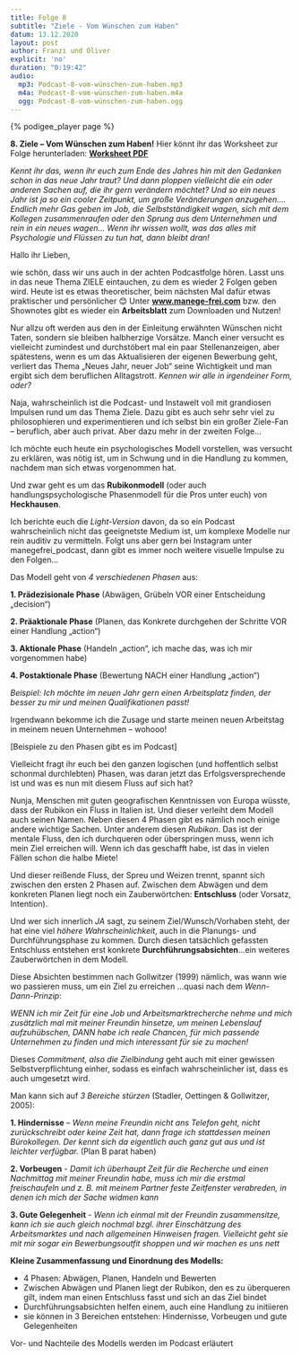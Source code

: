 ```yaml
---
title: Folge 8
subtitle: "Ziele - Vom Wünschen zum Haben"
datum: 13.12.2020
layout: post
author: Franzi und Oliver
explicit: 'no'
duration: "0:19:42"
audio:
  mp3: Podcast-8-vom-wünschen-zum-haben.mp3
  m4a: Podcast-8-vom-wünschen-zum-haben.m4a
  ogg: Podcast-8-vom-wünschen-zum-haben.ogg
---
```


{% podigee_player page %}


**8. Ziele – Vom Wünschen zum Haben!**
Hier könnt ihr das Worksheet zur Folge herunterladen: [**Worksheet PDF**](/download/worksheet_ziele_1.pdf)

*Kennt ihr das, wenn ihr euch zum Ende des Jahres hin mit den Gedanken schon in das neue Jahr traut? Und dann ploppen vielleicht die ein oder anderen Sachen auf, die ihr gern verändern möchtet? Und so ein neues Jahr ist ja so ein cooler Zeitpunkt, um große Veränderungen anzugehen…. Endlich mehr Gas geben im Job, die Selbstständigkeit wagen, sich mit dem Kollegen zusammenraufen oder den Sprung aus dem Unternehmen und rein in ein neues wagen… Wenn ihr wissen wollt, was das alles mit Psychologie und  Flüssen zu tun hat, dann bleibt dran!*

Hallo ihr Lieben,

wie schön, dass wir uns auch in der achten Podcastfolge hören. Lasst uns in das neue Thema ZIELE eintauchen, zu dem es wieder 2 Folgen geben wird. Heute ist es etwas theoretischer, beim nächsten Mal dafür etwas praktischer und persönlicher 😊 Unter **www.manege-frei.com** bzw. den Shownotes gibt es wieder ein **Arbeitsblatt** zum Downloaden und Nutzen!

Nur allzu oft werden aus den in der Einleitung erwähnten Wünschen nicht Taten, sondern sie bleiben halbherzige Vorsätze. Manch einer versucht es vielleicht zumindest und durchstöbert mal ein paar Stellenanzeigen, aber spätestens, wenn es um das Aktualisieren der eigenen Bewerbung geht, verliert das Thema „Neues Jahr, neuer Job“ seine Wichtigkeit und man ergibt sich dem beruflichen Alltagstrott. *Kennen wir alle in irgendeiner Form, oder?*

Naja, wahrscheinlich ist die Podcast- und Instawelt voll mit grandiosen Impulsen rund um das Thema Ziele. Dazu gibt es auch sehr sehr viel zu philosophieren und experimentieren und ich selbst bin ein großer Ziele-Fan – beruflich, aber auch privat. Aber dazu mehr in der zweiten Folge…

Ich möchte euch heute ein psychologisches Modell vorstellen, was versucht zu erklären, was nötig ist, um in Schwung und in die Handlung zu kommen, nachdem man sich etwas vorgenommen hat.

Und zwar geht es um das **Rubikonmodell** (oder auch handlungspsychologische Phasenmodell für die Pros unter euch) von **Heckhausen**.

Ich berichte euch die *Light-Version* davon, da so ein Podcast wahrscheinlich nicht das geeignetste Medium ist, um komplexe Modelle nur rein auditiv zu vermitteln. Folgt uns aber gern bei Instagram unter manegefrei_podcast, dann gibt es immer noch weitere visuelle Impulse zu den Folgen…

Das Modell geht von *4 verschiedenen Phasen* aus:

**1. Prädezisionale Phase** (Abwägen, Grübeln VOR einer Entscheidung „decision“)

**2. Präaktionale Phase** (Planen, das Konkrete durchgehen der Schritte VOR einer Handlung „action“)

**3. Aktionale Phase** (Handeln „action“, ich mache das, was ich mir vorgenommen habe)

**4. Postaktionale Phase** (Bewertung NACH einer Handlung „action“)


*Beispiel: Ich möchte im neuen Jahr gern einen Arbeitsplatz finden, der besser zu mir und meinen Qualifikationen passt!*

Irgendwann bekomme ich die Zusage und starte meinen neuen Arbeitstag in meinem neuen Unternehmen – wohooo! 

[Beispiele zu den Phasen gibt es im Podcast]

Vielleicht fragt ihr euch bei den ganzen logischen (und hoffentlich selbst schonmal durchlebten) Phasen, was daran jetzt das Erfolgsversprechende ist und was es nun mit diesem Fluss auf sich hat?

Nunja, Menschen mit guten geografischen Kenntnissen von Europa wüsste, dass der Rubikon ein Fluss in Italien ist. Und dieser verleiht dem Modell auch seinen Namen. Neben diesen 4 Phasen gibt es nämlich noch einige andere wichtige Sachen. Unter anderem diesen *Rubikon*. Das ist der mentale Fluss, den ich durchqueren oder überspringen muss, wenn ich mein Ziel erreichen will. Wenn ich das geschafft habe, ist das in vielen Fällen schon die halbe Miete!

Und dieser reißende Fluss, der Spreu und Weizen trennt, spannt sich zwischen den ersten 2 Phasen auf. Zwischen dem Abwägen und dem konkreten Planen liegt noch ein Zauberwörtchen: **Entschluss** (oder Vorsatz, Intention).

Und wer sich innerlich *JA* sagt, zu seinem Ziel/Wunsch/Vorhaben steht, der hat eine viel *höhere Wahrscheinlichkeit*, auch in die Planungs- und Durchführungsphase zu kommen. Durch diesen tatsächlich gefassten Entschluss entstehen erst konkrete **Durchführungsabsichten**…ein weiteres Zauberwörtchen in dem Modell.

Diese Absichten bestimmen nach Gollwitzer (1999) nämlich, was wann wie wo passieren muss, um ein Ziel zu erreichen …quasi nach dem *Wenn-Dann-Prinzip*:

*WENN ich mir Zeit für eine Job und Arbeitsmarktrecherche nehme und mich zusätzlich mal mit meiner Freundin hinsetze, um meinen Lebenslauf aufzuhübschen, DANN habe ich reale Chancen, für mich passende Unternehmen zu finden und mich interessant für sie zu machen!*

Dieses *Commitment, also die Zielbindung* geht auch mit einer gewissen Selbstverpflichtung einher, sodass es einfach wahrscheinlicher ist, dass es auch umgesetzt wird.

Man kann sich auf *3 Bereiche stürzen* (Stadler, Oettingen & Gollwitzer, 2005):

**1. Hindernisse** – *Wenn meine Freundin nicht ans Telefon geht, nicht zurückschreibt oder keine Zeit hat, dann frage ich stattdessen meinen Bürokollegen. Der kennt sich da eigentlich auch ganz gut aus und ist leichter verfügbar.* (Plan B parat haben)

**2. Vorbeugen** - *Damit ich überhaupt Zeit für die Recherche und einen Nachmittag mit meiner Freundin habe, muss ich mir die erstmal freischaufeln und z. B. mit meinem Partner feste Zeitfenster verabreden, in denen ich mich der Sache widmen kann*

**3. Gute Gelegenheit** - *Wenn ich einmal mit der Freundin zusammensitze, kann ich sie auch gleich nochmal bzgl. ihrer Einschätzung des Arbeitsmarktes und nach allgemeinen Hinweisen fragen. Vielleicht geht sie mit mir sogar ein Bewerbungsoutfit shoppen und wir machen es uns nett*

**Kleine Zusammenfassung und Einordnung des Modells:**

- 4 Phasen: Abwägen, Planen, Handeln und Bewerten
- Zwischen Abwägen und Planen liegt der Rubikon, den es zu überqueren gilt, indem man einen Entschluss fasst und sich an das Ziel bindet
- Durchführungsabsichten helfen einem, auch eine Handlung zu initiieren
- sie können in 3 Bereichen entstehen: Hindernisse, Vorbeugen und gute Gelegenheiten

Vor- und Nachteile des Modells werden im Podcast erläutert
